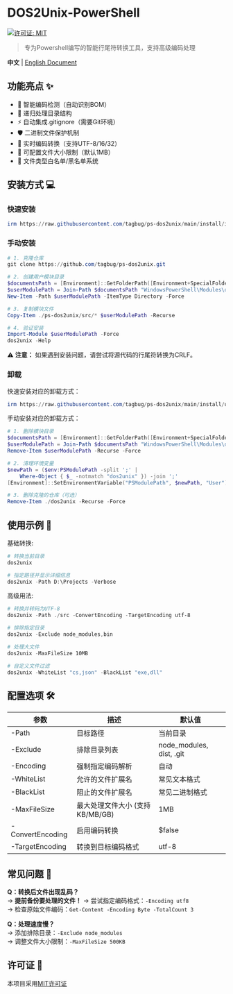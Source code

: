 # DOS2Unix-PowerShell

[![许可证: MIT](https://img.shields.io/badge/License-MIT-blue.svg)](https://opensource.org/licenses/MIT)

> 专为Powershell编写的智能行尾符转换工具，支持高级编码处理

**中文** | [English Document](../README.md)

## 功能亮点 ✨

- 🎯 智能编码检测（自动识别BOM）
- 📁 递归处理目录结构
- ⚡ 自动集成.gitignore（需要Git环境）
- 🛡️ 二进制文件保护机制
- 🔄 实时编码转换（支持UTF-8/16/32）
- 📏 可配置文件大小限制（默认1MB）
- 📝 文件类型白名单/黑名单系统

## 安装方式 💻

### 快速安装

```powershell
irm https://raw.githubusercontent.com/tagbug/ps-dos2unix/main/install/install.ps1 | iex
```

### 手动安装

```powershell
# 1. 克隆仓库
git clone https://github.com/tagbug/ps-dos2unix.git

# 2. 创建用户模块目录
$documentsPath = [Environment]::GetFolderPath([Environment+SpecialFolder]::MyDocuments)
$userModulePath = Join-Path $documentsPath "WindowsPowerShell\Modules\dos2unix"
New-Item -Path $userModulePath -ItemType Directory -Force

# 3. 复制模块文件
Copy-Item ./ps-dos2unix/src/* $userModulePath -Recurse

# 4. 验证安装
Import-Module $userModulePath -Force
dos2unix -Help
```

⚠ **注意：** 如果遇到安装问题，请尝试将源代码的行尾符转换为CRLF。

### 卸载

快速安装对应的卸载方式：
```powershell
irm https://raw.githubusercontent.com/tagbug/ps-dos2unix/main/install/uninstall.ps1 | iex
```

手动安装对应的卸载方式：
```powershell
# 1. 删除模块目录
$documentsPath = [Environment]::GetFolderPath([Environment+SpecialFolder]::MyDocuments)
$userModulePath = Join-Path $documentsPath "WindowsPowerShell\Modules\dos2unix"
Remove-Item $userModulePath -Recurse -Force

# 2. 清理环境变量
$newPath = ($env:PSModulePath -split ';' | 
    Where-Object { $_ -notmatch "dos2unix" }) -join ';'
[Environment]::SetEnvironmentVariable("PSModulePath", $newPath, "User")

# 3. 删除克隆的仓库（可选）
Remove-Item ./dos2unix -Recurse -Force
```

## 使用示例 🚀

基础转换:
```powershell
# 转换当前目录
dos2unix

# 指定路径并显示详细信息
dos2unix -Path D:\Projects -Verbose
```

高级用法:
```powershell
# 转换并转码为UTF-8
dos2unix -Path ./src -ConvertEncoding -TargetEncoding utf-8

# 排除指定目录
dos2unix -Exclude node_modules,bin

# 处理大文件
dos2unix -MaxFileSize 10MB

# 自定义文件过滤
dos2unix -WhiteList "cs,json" -BlackList "exe,dll"
```

## 配置选项 🛠️

| 参数              | 描述                        | 默认值 |
|------------------|-----------------------------|---------|
| -Path            | 目标路径                     | 当前目录 |
| -Exclude         | 排除目录列表                  | node_modules, dist, .git |
| -Encoding        | 强制指定编码解析               | 自动 |
| -WhiteList       | 允许的文件扩展名               | 常见文本格式 |
| -BlackList       | 阻止的文件扩展名               | 常见二进制格式 |
| -MaxFileSize     | 最大处理文件大小 (支持KB/MB/GB) | 1MB |
| -ConvertEncoding | 启用编码转换                   | $false |
| -TargetEncoding  | 转换到目标编码格式              | utf-8 |

## 常见问题 🤔

**Q：转换后文件出现乱码？**  
→ **提前备份要处理的文件！**
→ 尝试指定编码格式：`-Encoding utf8`  
→ 检查原始文件编码：`Get-Content -Encoding Byte -TotalCount 3`

**Q：处理速度慢？**  
→ 添加排除目录：`-Exclude node_modules`  
→ 调整文件大小限制：`-MaxFileSize 500KB`

## 许可证 📄

本项目采用[MIT许可证](./LICENSE)
